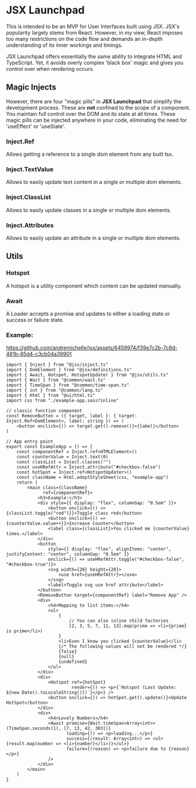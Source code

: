# JSX Launchpad

This is intended to be an MVP for User Interfaces built using JSX. JSX's popularity largely stems from React. However,
in my view, React imposes too many restrictions on the code flow and demands an in-depth understanding of its inner
workings and timings.

JSX Launchpad offers essentially the same ability to integrate HTML and TypeScript. Yet, it avoids overly complex 'black
box' magic and gives you control over when rendering occurs.

## Magic Injects

However, there are four "magic pills" in **JSX Launchpad** that simplify
the development process. These are **not** confined to the scope of a component. You maintain full control over the DOM
and
its state at all times. These magic pills can be injected anywhere in your code, eliminating the need for 'useEffect'
or 'useState'.

### Inject.Ref

Allows getting a reference to a single dom element from any built tsx.

### Inject.TextValue

Allows to easily update text content in a single or multiple dom elements.

### Inject.ClassList

Allows to easily update classes in a single or multiple dom elements.

### Inject.Attributes

Allows to easily update an attribute in a single or multiple dom elements.

## Utils

### Hotspot

A hotspot is a utility component which content can be updated manually.

### Await

A Loader accepts a promise and updates to either a loading state or success or failure state.

### Example:

https://github.com/andremichelle/jsx/assets/6459974/f39e7c2b-7c8d-481b-85d4-c3cb04a39901

```tsx
import { Inject } from "@jsx/inject.ts"
import { DomElement } from "@jsx/definitions.ts"
import { Await, Hotspot, HotspotUpdater } from "@jsx/utils.ts"
import { Wait } from "@common/wait.ts"
import { TimeSpan } from "@common/time-span.ts"
import { int } from "@common/lang.ts"
import { Html } from "@ui/html.ts"
import css from "./example-app.sass?inline"

// classic function component
const RemoveButton = ({ target, label }: { target: Inject.Ref<DomElement>, label: string }) => (
    <button onclick={() => target.get().remove()}>{label}</button>
)

// App entry point
export const ExampleApp = () => {
    const componentRef = Inject.ref<HTMLElement>()
    const counterValue = Inject.text(0)
    const classList = Inject.classes("")
    const useHRefAttr = Inject.attribute("#checkbox-false")
    const hotSpot = Inject.ref<HotspotUpdater>()
    const className = Html.adoptStyleSheet(css, "example-app")
    return (
        <main class={className}
              ref={componentRef}>
            <h3>Example:</h3>
            <div style={{ display: "flex", columnGap: "0.5em" }}>
                <button onclick={() => {classList.toggle("red")}}>Toggle class red</button>
                <button onclick={() => {counterValue.value++}}>Increase Counter</button>
                <label class={classList}>You clicked me {counterValue} times.</label>
            </div>
            <button
                style={{ display: "flex", alignItems: "center", justifyContent: "center", columnGap: "0.5em" }}
                onclick={() => useHRefAttr.toggle("#checkbox-false", "#checkbox-true")}>
                <svg width={20} height={20}>
                    <use href={useHRefAttr}></use>
                </svg>
                <label>Toggle svg use href attribute</label>
            </button>
            <RemoveButton target={componentRef} label="Remove App" />
            <div>
                <h4>Mapping to list items:</h4>
                <ul>
                    {
                        // You can also inline child factories
                        [2, 3, 5, 7, 11, 13].map(prime => <li>{prime} is prime</li>)
                    }
                    <li>Even I know you clicked {counterValue}</li>
                    {/* The following values will not be rendered */}
                    {false}
                    {null}
                    {undefined}
                </ul>
            </div>
            <div>
                <Hotspot ref={hotSpot}
                         render={() => <p>{`Hotspot (Last Update: ${new Date().toLocaleString()})`}</p>} />
                <button onclick={() => hotSpot.get().update()}>Update HotSpot</button>
            </div>
            <div>
                <h4>Lovely Numbers</h4>
                <Await promise={Wait.timeSpan<Array<int>>(TimeSpan.seconds(1), [7, 13, 42, 303])}
                       loading={() => <p>loading...</p>}
                       success={(result: Array<int>) => <ul>{result.map(number => <li>{number}</li>)}</ul>}
                       failure={(reason) => <p>failure due to {reason}</p>}
                />
            </div>
        </main>
    )
}
```
